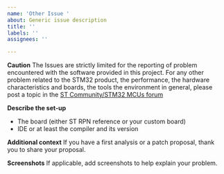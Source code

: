 ```yaml
---
name: 'Other Issue '
about: Generic issue description
title: ''
labels: ''
assignees: ''

---
```


**Caution**
The Issues are strictly limited for the reporting of problem encountered with the software provided in this project.
For any other problem related to the STM32 product, the performance, the hardware characteristics and boards, the tools the environment in general, please post a topic in the [ST Community/STM32 MCUs forum](https://community.st.com/s/group/0F90X000000AXsASAW/stm32-mcus) 

**Describe the set-up**
 * The board (either ST RPN reference or your custom board)
 * IDE or at least the compiler and its version

**Additional context**
If you have a first analysis or a patch proposal, thank you to share your proposal.

**Screenshots**
If applicable, add screenshots to help explain your problem.